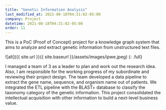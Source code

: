 ```yaml
---
title: "Genetic Information Analysis"
last_modified_at: 2021-08-18T04:31:02-05:00
company: Project
datetime: 2021-08-18T04:31:02-05:00
order: 11
---
```


This is a PoC (Proof of Concept) project for a knowledge graph system that aims to analyze and extract genetic information from unstructured text files. 

![alt]({{ site.url }}{{ site.baseurl }}/assets/images/ipwe.jpeg)
{: .full}

I managed a team of 3 as a leader to plan and work out the research idea. Also, I am responsible for the working progress of my subordinate and reviewing their project design. The team developed a data pipeline to extract the gene name, sequence, and organism name out of patients. We integrated the ETL pipeline with the BLAST+ database to classify the taxonomy category of the genetic information. This project consolidated the intellectual acquisition with other information to build a next-level business value.
